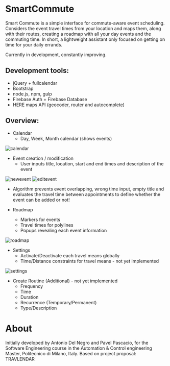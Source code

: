 # SmartCommute
Smart Commute is a simple interface for commute-aware event scheduling. Considers the event travel times from your location and maps them, along with their routes, creating a roadmap with all your day events and the commuting time. In short, a lightweight assistant only focused on getting on time for your daily errands.

Currently in development, constantly improving.

## Development tools:
- jQuery + fullcalendar 
- Bootstrap
- node.js, npm, gulp
- Firebase Auth + Firebase Database
- HERE maps API (geocoder, router and autocomplete)

## Overview:
- Calendar
  - Day, Week, Month calendar (shows events)
  
![calendar](https://user-images.githubusercontent.com/34441138/54401089-5977c080-46c6-11e9-93d6-5096e660d582.jpg)

- Event creation / modification
  - User inputs title, location, start and end times and description of the event

![newevent](https://user-images.githubusercontent.com/34441138/54401608-9d6bc500-46c8-11e9-93b2-322ee01dff62.jpg)
![editevent](https://user-images.githubusercontent.com/34441138/54401696-f3d90380-46c8-11e9-83bf-011e65499be3.jpg)

  - Algorithm prevents event overlapping, wrong time input, empty title and evaluates the travel time between appointments to define whether the event can be added or not! 

- Roadmap
  - Markers for events
  - Travel times for polylines
  - Popups revealing each event information
  
![roadmap](https://user-images.githubusercontent.com/34441138/54401059-259c9b00-46c6-11e9-8796-ab9fd6d09141.jpg)

- Settings
  - Activate/Deactivate each travel means globally
  - Time/Distance constraints for travel means - not yet implemented

![settings](https://user-images.githubusercontent.com/34441138/54401168-d440db80-46c6-11e9-8d03-01fa0860a157.jpg)

- Create Routine (Additional) - not yet implemented
  - Frequency
  - Time
  - Duration  
  - Recurrence (Temporary/Permanent)
  - Type/Description
    
# About
Initially developed by Antonio Del Negro and Pavel Pascacio, for the Software Engineering course in the Automation & Control engineering Master, Politecnico di Milano, Italy. Based on project proposal: TRAVLENDAR
